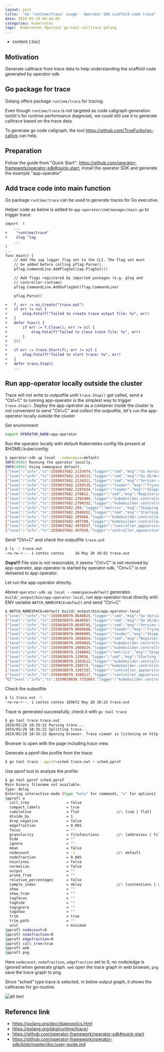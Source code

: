 ```yaml
---
layout: post
title:  "Go 'runtime/trace' usage - Operator SDK scaffold code trace"
date: 2019-05-29 09:44:00 
categories: Kubernetes
tags:  Kubernetes Operator go-tool calltrace golang
---
```


* content
{:toc}

## Motivation
Generate calltrace from trace data to help understanding the scaffold code generated by operator-sdk. 

## Go package for trace
Golang offers package `runtime/trace` for tracing.

Even though `runtime/trace` is not targeted as code callgraph generation tool(it's for runtime performance diagnose), we could still use it to generate calltrace based on the trace data.

To generate go code callgraph, the tool https://github.com/TrueFurby/go-callvis can help. 

## Preparation
Follow the guide from "Quick Start": https://github.com/operator-framework/operator-sdk#quick-start, install the operator SDK and generate the example "app-operator"

## Add trace code into main function
Go package `runtime/trace` can be used to generate traces for Go executive.

Helper code as below is added to `app-operator/cmd/manager/main.go` to trigger trace:

```diff
import 	(
    ...
+    "runtime/trace"
+    olog "log
    ...
)
...
func main() {
	// Add the zap logger flag set to the CLI. The flag set must
	// be added before calling pflag.Parse().
	pflag.CommandLine.AddFlagSet(zap.FlagSet())

	// Add flags registered by imported packages (e.g. glog and
	// controller-runtime)
	pflag.CommandLine.AddGoFlagSet(flag.CommandLine)

	pflag.Parse()

+	f, err := os.Create("trace.out")
+	if err != nil {
+		olog.Fatalf("failed to create trace output file: %v", err)
+	}
+	defer func() {
+		if err := f.Close(); err != nil {
+			olog.Fatalf("failed to close trace file: %v", err)
+		}
+	}()
+
+	if err := trace.Start(f); err != nil {
+		olog.Fatalf("failed to start trace: %v", err)
+	}
+	defer trace.Stop()
    ...
```

## Run app-operator locally outside the cluster
Trace will not write to outputfile until `trace.Stop()` get called, send a "Ctrl+C" to running app-operator is the simplest way to trigger `trace.Stop()`. Deploy the app-operator as a container inside the cluster is not convenient to send "Ctrl+C" and collect the outputfile, let's run the app-operator locally outside the cluster

Set environment
```sh
export OPERATOR_NAME=app-operator
```
Run the operator locally with default Kubernetes config file present at $HOME/.kube/config:
```sh
$ operator-sdk up local --namespace=default
INFO[0000] Running the operator locally.                
INFO[0000] Using namespace default.                     
{"level":"info","ts":1559037682.2133474,"logger":"cmd","msg":"Go Version: go1.12.5"}
{"level":"info","ts":1559037682.2134213,"logger":"cmd","msg":"Go OS/Arch: linux/amd64"}
{"level":"info","ts":1559037682.2134311,"logger":"cmd","msg":"Version of operator-sdk: v0.7.0+git"}
{"level":"info","ts":1559037682.2285535,"logger":"leader","msg":"Trying to become the leader."}
{"level":"info","ts":1559037682.2287834,"logger":"leader","msg":"Skipping leader election; not running in a cluster."}
{"level":"info","ts":1559037682.270012,"logger":"cmd","msg":"Registering Components."}
{"level":"info","ts":1559037682.2702484,"logger":"kubebuilder.controller","msg":"Starting EventSource","controller":"appservice-controller","source":"kind source: /, Kind="}
{"level":"info","ts":1559037682.2704332,"logger":"kubebuilder.controller","msg":"Starting EventSource","controller":"appservice-controller","source":"kind source: /, Kind="}
{"level":"info","ts":1559037682.294,"logger":"metrics","msg":"Skipping metrics Service creation; not running in a cluster."}
{"level":"info","ts":1559037682.2940252,"logger":"cmd","msg":"Starting the Cmd."}
{"level":"info","ts":1559037682.395666,"logger":"kubebuilder.controller","msg":"Starting Controller","controller":"appservice-controller"}
{"level":"info","ts":1559037682.497708,"logger":"kubebuilder.controller","msg":"Starting workers","controller":"appservice-controller","worker count":1}
{"level":"info","ts":1559037682.4978557,"logger":"controller_appservice","msg":"Reconciling AppService","Request.Namespace":"default","Request.Name":"example-appservice"}
{"level":"info","ts":1559037682.497939,"logger":"controller_appservice","msg":"Skip reconcile: Pod already exists","Request.Namespace":"default","Request.Name":"example-appservice","Pod.Namespace":"default","Pod.Name":"example-appservice-pod"}
```
Send "Ctrl+C" and check the outputfile `trace.out`
```sh
$ ls -l trace.out
-rw-rw-r--. 1 centos centos     16 May 28 10:01 trace.out
```
**Oops!!!** File size is not reasonable, it seems "Ctrl+C" is not received by app-operator, app-operator is started by operator-sdk, "Ctrl+C" is not delivered to app-operator. 

Let run the app-operator directly. 

Above `operator-sdk up local --namespace=default` generates `build/_output/bin/app-operator-local`, run app-operator-local directly with ENV variable `WATCH_NAMESPACE=default` and send "Ctrl+C"
```sh
$ WATCH_NAMESPACE=default build/_output/bin/app-operator-local 
{"level":"info","ts":1559038979.0648825,"logger":"cmd","msg":"Go Version: go1.12.5"}
{"level":"info","ts":1559038979.0649567,"logger":"cmd","msg":"Go OS/Arch: linux/amd64"}
{"level":"info","ts":1559038979.0649745,"logger":"cmd","msg":"Version of operator-sdk: v0.7.0+git"}
{"level":"info","ts":1559038979.0666668,"logger":"leader","msg":"Trying to become the leader."}
{"level":"info","ts":1559038979.0668905,"logger":"leader","msg":"Skipping leader election; not running in a cluster."}
{"level":"info","ts":1559038979.1056824,"logger":"cmd","msg":"Registering Components."}
{"level":"info","ts":1559038979.1059065,"logger":"kubebuilder.controller","msg":"Starting EventSource","controller":"appservice-controller","source":"kind source: /, Kind="}
{"level":"info","ts":1559038979.1060324,"logger":"kubebuilder.controller","msg":"Starting EventSource","controller":"appservice-controller","source":"kind source: /, Kind="}
{"level":"info","ts":1559038979.1298842,"logger":"metrics","msg":"Skipping metrics Service creation; not running in a cluster."}
{"level":"info","ts":1559038979.129916,"logger":"cmd","msg":"Starting the Cmd."}
{"level":"info","ts":1559038979.2303512,"logger":"kubebuilder.controller","msg":"Starting Controller","controller":"appservice-controller"}
{"level":"info","ts":1559038979.330573,"logger":"kubebuilder.controller","msg":"Starting workers","controller":"appservice-controller","worker count":1}
{"level":"info","ts":1559038979.3307297,"logger":"controller_appservice","msg":"Reconciling AppService","Request.Namespace":"default","Request.Name":"example-appservice"}
{"level":"info","ts":1559038979.3308117,"logger":"controller_appservice","msg":"Skip reconcile: Pod already exists","Request.Namespace":"default","Request.Name":"example-appservice","Pod.Namespace":"default","Pod.Name":"example-appservice-pod"}
^C{"level":"info","ts":1559039030.7725067,"logger":"kubebuilder.controller","msg":"Stopping workers","controller":"appservice-controller"}

```
Check the outputfile:
```sh
$ ls trace.out -l
-rw-rw-r--. 1 centos centos 189672 May 28 10:23 trace.out
```
Trace is generated successfully, check it with `go tool trace`
```sh
$ go tool trace trace.out
2019/05/28 10:35:22 Parsing trace...
2019/05/28 10:35:22 Splitting trace...
2019/05/28 10:35:22 Opening browser. Trace viewer is listening on http://127.0.0.1:35960
```
Browser is open with the page including trace view.

Generate a pprof-like profile from the trace:
```sh
$ go tool trace --pprof=sched trace.out > sched.pprof
```
Use pprof tool to analyze the profile:
```sh
$ go tool pprof sched.pprof
Main binary filename not available.
Type: delay
Entering interactive mode (type "help" for commands, "o" for options)
(pprof) o
  call_tree                 = false                
  compact_labels            = true                 
  cumulative                = flat                 //: [cum | flat]
  divide_by                 = 1                    
  drop_negative             = false                
  edgefraction              = 0.001                
  focus                     = ""                   
  granularity               = filefunctions        //: [addresses | filefunctions | files | functions | lines]
  hide                      = ""                   
  ignore                    = ""                   
  mean                      = false                
  nodecount                 = -1                   //: default
  nodefraction              = 0.005                
  noinlines                 = false                
  normalize                 = false                
  output                    = ""                   
  prune_from                = ""                   
  relative_percentages      = false                
  sample_index              = delay                //: [contentions | delay]
  show                      = ""                   
  show_from                 = ""                   
  tagfocus                  = ""                   
  taghide                   = ""                   
  tagignore                 = ""                   
  tagshow                   = ""                   
  trim                      = true                 
  trim_path                 = ""                   
  unit                      = minimum              
(pprof) nodecount=0
(pprof) nodefraction=0
(pprof) edgefraction=0
(pprof) call_tree=true
(pprof) web
(pprof) png
```

Here `nodecount`, `nodefraction`, `edgefraction` set to 0, no node/edge is ignored when generate graph. `web` open the trace graph in web browser, `png` save the trace graph to png.

Since "sched" type trace is selected, in below output graph, it shows the calltraces for go-routine. 

![alt text](/assets/trace-sched.png)

## Reference link
* https://golang.org/doc/diagnostics.html
* https://golang.org/pkg/runtime/trace/
* https://github.com/operator-framework/operator-sdk#quick-start
* https://github.com/operator-framework/operator-sdk/blob/master/doc/user-guide.md
